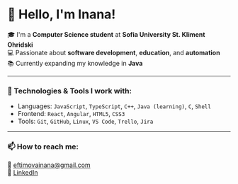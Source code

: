 # 👋 Hello, I'm Inana!

🎓 I'm a **Computer Science student** at **Sofia University St. Kliment Ohridski**  
💻 Passionate about **software development**, **education**, and **automation**  
📚 Currently expanding my knowledge in **Java**

---

### 🔧 Technologies & Tools I work with:
- Languages: `JavaScript`, `TypeScript`, `C++`, `Java (learning)`, `C`, `Shell`
- Frontend: `React`, `Angular`, `HTML5`, `CSS3`
- Tools: `Git`, `GitHub`, `Linux`, `VS Code`, `Trello`, `Jira`

---

### 📫 How to reach me:
📧 eftimovainana@gmail.com  
🔗 [LinkedIn](https://www.linkedin.com/in/inana-eftimova-872a7322a)  
